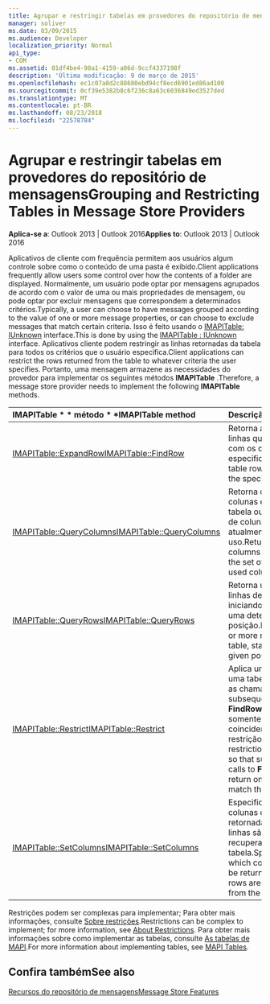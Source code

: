 ```yaml
---
title: Agrupar e restringir tabelas em provedores do repositório de mensagens
manager: soliver
ms.date: 03/09/2015
ms.audience: Developer
localization_priority: Normal
api_type:
- COM
ms.assetid: 01df4be4-98a1-4159-a06d-9ccf4337198f
description: 'Última modificação: 9 de março de 2015'
ms.openlocfilehash: ec1c07a8d2c88680ebd94cf8ecd6901ed86ad100
ms.sourcegitcommit: 0cf39e5382b8c6f236c8a63c6036849ed3527ded
ms.translationtype: MT
ms.contentlocale: pt-BR
ms.lasthandoff: 08/23/2018
ms.locfileid: "22578784"
---
```

# <a name="grouping-and-restricting-tables-in-message-store-providers"></a><span data-ttu-id="58110-103">Agrupar e restringir tabelas em provedores do repositório de mensagens</span><span class="sxs-lookup"><span data-stu-id="58110-103">Grouping and Restricting Tables in Message Store Providers</span></span>

  
  
<span data-ttu-id="58110-104">**Aplica-se a**: Outlook 2013 | Outlook 2016</span><span class="sxs-lookup"><span data-stu-id="58110-104">**Applies to**: Outlook 2013 | Outlook 2016</span></span> 
  
<span data-ttu-id="58110-105">Aplicativos de cliente com frequência permitem aos usuários algum controle sobre como o conteúdo de uma pasta é exibido.</span><span class="sxs-lookup"><span data-stu-id="58110-105">Client applications frequently allow users some control over how the contents of a folder are displayed.</span></span> <span data-ttu-id="58110-106">Normalmente, um usuário pode optar por mensagens agrupados de acordo com o valor de uma ou mais propriedades de mensagem, ou pode optar por excluir mensagens que correspondem a determinados critérios.</span><span class="sxs-lookup"><span data-stu-id="58110-106">Typically, a user can choose to have messages grouped according to the value of one or more message properties, or can choose to exclude messages that match certain criteria.</span></span> <span data-ttu-id="58110-107">Isso é feito usando o [IMAPITable: IUnknown](imapitableiunknown.md) interface.</span><span class="sxs-lookup"><span data-stu-id="58110-107">This is done by using the [IMAPITable : IUnknown](imapitableiunknown.md) interface.</span></span> <span data-ttu-id="58110-108">Aplicativos cliente podem restringir as linhas retornadas da tabela para todos os critérios que o usuário especifica.</span><span class="sxs-lookup"><span data-stu-id="58110-108">Client applications can restrict the rows returned from the table to whatever criteria the user specifies.</span></span> <span data-ttu-id="58110-109">Portanto, uma mensagem armazene as necessidades do provedor para implementar os seguintes métodos **IMAPITable** .</span><span class="sxs-lookup"><span data-stu-id="58110-109">Therefore, a message store provider needs to implement the following **IMAPITable** methods.</span></span> 
  
|<span data-ttu-id="58110-110">IMAPITable * * método * *</span><span class="sxs-lookup"><span data-stu-id="58110-110">****IMAPITable** method**</span></span>|<span data-ttu-id="58110-111">**Descrição**</span><span class="sxs-lookup"><span data-stu-id="58110-111">**Description**</span></span>|
|:-----|:-----|
|[<span data-ttu-id="58110-112">IMAPITable::ExpandRow</span><span class="sxs-lookup"><span data-stu-id="58110-112">IMAPITable::FindRow</span></span>](imapitable-findrow.md) <br/> |<span data-ttu-id="58110-113">Retorna a tabela linhas que coincidem com os critérios especificados.</span><span class="sxs-lookup"><span data-stu-id="58110-113">Returns table rows that match the specified criteria.</span></span>  <br/> |
|[<span data-ttu-id="58110-114">IMAPITable::QueryColumns</span><span class="sxs-lookup"><span data-stu-id="58110-114">IMAPITable::QueryColumns</span></span>](imapitable-querycolumns.md) <br/> |<span data-ttu-id="58110-115">Retorna o conjunto de colunas em uma tabela ou o conjunto de colunas atualmente em uso.</span><span class="sxs-lookup"><span data-stu-id="58110-115">Returns the set of columns in a table or the set of currently used columns.</span></span>  <br/> |
|[<span data-ttu-id="58110-116">IMAPITable::QueryRows</span><span class="sxs-lookup"><span data-stu-id="58110-116">IMAPITable::QueryRows</span></span>](imapitable-queryrows.md) <br/> |<span data-ttu-id="58110-117">Retorna uma ou mais linhas de uma tabela, iniciando a partir de uma determinada posição.</span><span class="sxs-lookup"><span data-stu-id="58110-117">Returns one or more rows from a table, starting from a given position.</span></span>  <br/> |
|[<span data-ttu-id="58110-118">IMAPITable::Restrict</span><span class="sxs-lookup"><span data-stu-id="58110-118">IMAPITable::Restrict</span></span>](imapitable-restrict.md) <br/> |<span data-ttu-id="58110-119">Aplica uma restrição a uma tabela para que as chamadas subsequentes **FindRow** retornam somente as linhas que coincidem com a restrição.</span><span class="sxs-lookup"><span data-stu-id="58110-119">Applies a restriction to a table so that subsequent calls to **FindRow** return only rows that match the restriction.</span></span>  <br/> |
|[<span data-ttu-id="58110-120">IMAPITable::SetColumns</span><span class="sxs-lookup"><span data-stu-id="58110-120">IMAPITable::SetColumns</span></span>](imapitable-setcolumns.md) <br/> |<span data-ttu-id="58110-121">Especifica quais colunas devem ser retornadas quando linhas são recuperadas da tabela.</span><span class="sxs-lookup"><span data-stu-id="58110-121">Specifies which columns should be returned when rows are retrieved from the table.</span></span>  <br/> |
   
<span data-ttu-id="58110-122">Restrições podem ser complexas para implementar; Para obter mais informações, consulte [Sobre restrições](about-restrictions.md).</span><span class="sxs-lookup"><span data-stu-id="58110-122">Restrictions can be complex to implement; for more information, see [About Restrictions](about-restrictions.md).</span></span> <span data-ttu-id="58110-123">Para obter mais informações sobre como implementar as tabelas, consulte [As tabelas de MAPI](mapi-tables.md).</span><span class="sxs-lookup"><span data-stu-id="58110-123">For more information about implementing tables, see [MAPI Tables](mapi-tables.md).</span></span>
  
## <a name="see-also"></a><span data-ttu-id="58110-124">Confira também</span><span class="sxs-lookup"><span data-stu-id="58110-124">See also</span></span>



[<span data-ttu-id="58110-125">Recursos do repositório de mensagens</span><span class="sxs-lookup"><span data-stu-id="58110-125">Message Store Features</span></span>](message-store-features.md)

